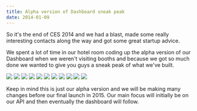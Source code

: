 ```yaml
---
title: Alpha version of Dashboard sneak peak
date: 2014-01-09
---
```


So it's the end of CES 2014 and we had a blast, made some really interesting contacts along the way and got some great startup advice.

We spent a lot of time in our hotel room coding up the alpha version of our Dashboard when we weren't visiting booths and because we got so much done we wanted to give you guys a sneak peak of what we've built.

<img src="/public/images/alpha-version-of-dashboard-sneak-peak-01.png"/>



<img src="/public/images/alpha-version-of-dashboard-sneak-peak-02.png"/>



<img src="/public/images/alpha-version-of-dashboard-sneak-peak-03.png"/>



<img src="/public/images/alpha-version-of-dashboard-sneak-peak-04.png"/>



<img src="/public/images/alpha-version-of-dashboard-sneak-peak-05.png"/>



<img src="/public/images/alpha-version-of-dashboard-sneak-peak-06.png"/>



<img src="/public/images/alpha-version-of-dashboard-sneak-peak-07.png"/>



<img src="/public/images/alpha-version-of-dashboard-sneak-peak-08.png"/>



<img src="/public/images/alpha-version-of-dashboard-sneak-peak-09.png"/>



<img src="/public/images/alpha-version-of-dashboard-sneak-peak-10.png"/>



<img src="/public/images/alpha-version-of-dashboard-sneak-peak-11.png"/>

Keep in mind this is just our alpha version and we will be making many changes before our final launch in 2015. Our main focus will initially be on our API and then eventually the dashboard will follow.
